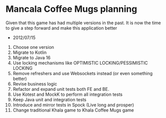 # Mancala Coffee Mugs planning

Given that this game has had multiple versions in the past. It is now the time to give a step forward and make this application better

-   2012/07/15

1. Choose one version
2. Migrate to Kotlin
3. Migrate to Java 16
4. Use locking mechanisms like OPTIMISTIC LOCKING/PESSIMISTIC LOCKING
5. Remove refreshers and use Websockets instead (or even something better)
6. Revise business logic
7. Refactor and expand unit tests both FE and BE.
8. Use Kotest and MockK to perform all integration tests
9. Keep Java unit and integration tests
10. Introduce and mirror tests in Spock (Live long and prosper)
11. Change traditional Khala game to Khala Coffee Mugs game